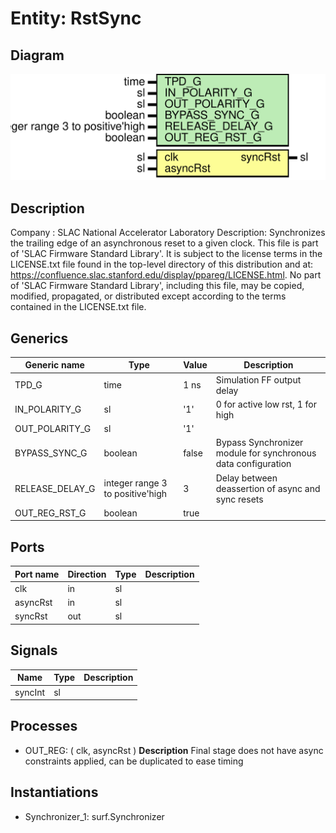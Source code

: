 # Entity: RstSync

## Diagram

![Diagram](RstSync.svg "Diagram")
## Description

Company    : SLAC National Accelerator Laboratory
Description: Synchronizes the trailing edge of an asynchronous reset to a
             given clock.
This file is part of 'SLAC Firmware Standard Library'.
It is subject to the license terms in the LICENSE.txt file found in the
top-level directory of this distribution and at:
   https://confluence.slac.stanford.edu/display/ppareg/LICENSE.html.
No part of 'SLAC Firmware Standard Library', including this file,
may be copied, modified, propagated, or distributed except according to
the terms contained in the LICENSE.txt file.
## Generics

| Generic name    | Type                             | Value | Description                                                   |
| --------------- | -------------------------------- | ----- | ------------------------------------------------------------- |
| TPD_G           | time                             | 1 ns  | Simulation FF output delay                                    |
| IN_POLARITY_G   | sl                               | '1'   | 0 for active low rst, 1 for high                              |
| OUT_POLARITY_G  | sl                               | '1'   |                                                               |
| BYPASS_SYNC_G   | boolean                          | false | Bypass Synchronizer module for synchronous data configuration |
| RELEASE_DELAY_G | integer range 3 to positive'high | 3     | Delay between deassertion of async and sync resets            |
| OUT_REG_RST_G   | boolean                          | true  |                                                               |
## Ports

| Port name | Direction | Type | Description |
| --------- | --------- | ---- | ----------- |
| clk       | in        | sl   |             |
| asyncRst  | in        | sl   |             |
| syncRst   | out       | sl   |             |
## Signals

| Name    | Type | Description |
| ------- | ---- | ----------- |
| syncInt | sl   |             |
## Processes
- OUT_REG: ( clk, asyncRst )
**Description**
Final stage does not have async constraints applied, can be duplicated to ease timing

## Instantiations

- Synchronizer_1: surf.Synchronizer
